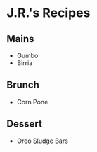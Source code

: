 # J.R.'s Recipes 

## Mains 
- Gumbo
- Birria

## Brunch
- Corn Pone 

## Dessert 
- Oreo Sludge Bars 
